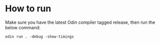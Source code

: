 # How to run

Make sure you have the latest Odin compiler tagged release, then run the below command: 

```
odin run . -debug -show-timings
```
